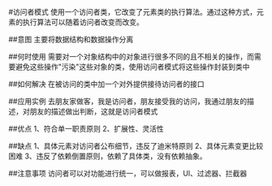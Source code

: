 #访问者模式
使用一个访问者类，它改变了元素类的执行算法。通过这种方式，元素的执行算法可以随着访问者改变而改变。


##意图
主要将数据结构和数据操作分离

##何时使用
需要对一个对象结构中的对象进行很多不同的且不相关的操作，而需要避免这些操作"污染"这些对象的类，使用访问者模式将这些操作封装到类中

##如何解决
在被访问的类中加一个对外提供接待访问者的接口


##应用实例
去朋友家做客，我是访问者，朋友接受我的访问，我通过朋友的描述，对朋友的描述做出判断，这就是访问者模式


##优点
    1、符合单一职责原则
    2、扩展性、灵活性

##缺点
    1、具体元素对访问者公布细节，违反了迪米特原则
    2、具体元素变更比较困难
    3、违反了依赖倒置原则，依赖了具体类，没有依赖抽象。
    

##注意事项
    访问者可以对功能进行统一，可以做报表，UI、过滤器、拦截器
    
    




